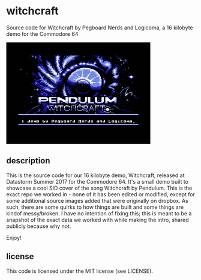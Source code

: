 # witchcraft

Source code for Witchcraft by Pegboard Nerds and Logicoma, a 16 kilobyte demo for the Commodore 64

![[](final/screenshot.png)](final/screenshot.png)

## description

This is the source code for our 16 kilobyte demo, Witchcraft, released at Datastorm Summer 2017 for the Commodore 64. It's a small demo built to showcase a cool SID cover of the song Witchcraft by Pendulum. This is the exact repo we worked in - none of it has been edited or modified, except for some additional source images added that were originally on dropbox. As such, there are some quirks to how things are built and some things are kindof messy/broken. I have no intention of fixing this; this is meant to be a snapshot of the exact data we worked with while making the intro, shared publicly because why not.

Enjoy!

## license

This code is licensed under the MIT license (see LICENSE).
